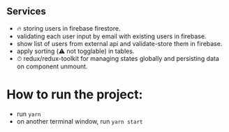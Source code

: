 ## Services
+ 🔥 storing users in firebase firestore.
+ validating each user input by email with existing users in firebase.
+ show list of users from external api and validate-store them in firebase.
+ apply sorting (⚠️ not togglable) in tables.
+ ⏱ redux/redux-toolkit for managing states globally and persisting data on component unmount.

# How to run the project:
+ run `yarn`
+ on another terminal window, run `yarn start`